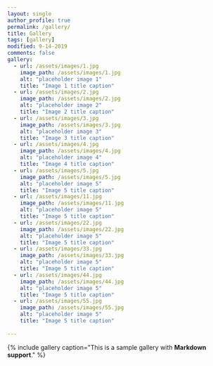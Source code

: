 ```yaml
---
layout: single
author_profile: true
permalink: /gallery/
title: Gallery
tags: [gallery]
modified: 9-14-2019
comments: false
gallery:
  - url: /assets/images/1.jpg
    image_path: /assets/images/1.jpg
    alt: "placeholder image 1"
    title: "Image 1 title caption"
  - url: /assets/images/2.jpg
    image_path: /assets/images/2.jpg
    alt: "placeholder image 2"
    title: "Image 2 title caption"
  - url: /assets/images/3.jpg
    image_path: /assets/images/3.jpg
    alt: "placeholder image 3"
    title: "Image 3 title caption"  
  - url: /assets/images/4.jpg
    image_path: /assets/images/4.jpg
    alt: "placeholder image 4"
    title: "Image 4 title caption"
  - url: /assets/images/5.jpg
    image_path: /assets/images/5.jpg
    alt: "placeholder image 5"
    title: "Image 5 title caption" 
  - url: /assets/images/11.jpg
    image_path: /assets/images/11.jpg
    alt: "placeholder image 5"
    title: "Image 5 title caption" 
  - url: /assets/images/22.jpg
    image_path: /assets/images/22.jpg
    alt: "placeholder image 5"
    title: "Image 5 title caption" 
  - url: /assets/images/33.jpg
    image_path: /assets/images/33.jpg
    alt: "placeholder image 5"
    title: "Image 5 title caption" 
  - url: /assets/images/44.jpg
    image_path: /assets/images/44.jpg
    alt: "placeholder image 5"
    title: "Image 5 title caption" 
  - url: /assets/images/55.jpg
    image_path: /assets/images/55.jpg
    alt: "placeholder image 5"
    title: "Image 5 title caption" 
 
---
```

{% include gallery caption="This is a sample gallery with **Markdown support**." %}


